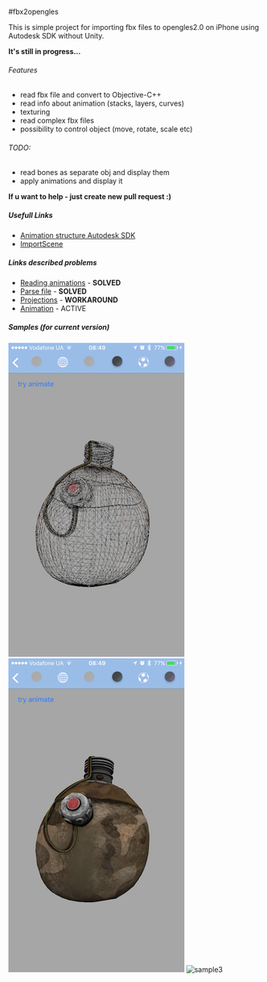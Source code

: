 #fbx2opengles

This is simple project for importing fbx files to opengles2.0 on iPhone using Autodesk SDK without Unity.

**It's still in progress...**

###### Features
* read fbx file and convert to Objective-C++
* read info about animation (stacks, layers, curves)
* texturing
* read complex fbx files
* possibility to control object (move, rotate, scale etc)

###### TODO:

* read bones as separate obj and display them
* apply animations and display it

**If u want to help - just create new pull request :)**

##### Usefull Links 

* [Animation structure Autodesk SDK](http://help.autodesk.com/view/FBX/2016/ENU/?guid=__files_GUID_E8A5224C_488F_4477_AFE1_FC1EDB6934CB_htm)
* [ImportScene](https://github.com/cyrillef/FBX-iOS-ImportScene)

##### Links described problems

* [Reading animations](http://stackoverflow.com/q/38951625/2012219) - **SOLVED**
* [Parse file](http://stackoverflow.com/q/38825708/2012219) - **SOLVED**
* [Projections](http://stackoverflow.com/q/39267880/2012219) - **WORKAROUND**
* [Animation](http://stackoverflow.com/q/40073465/2012219) - ACTIVE


##### Samples (for current version)

![sample1](md/IMG_1954.PNG)
![sample2](md/IMG_1953.PNG)
![sample3](md/display.gif)
